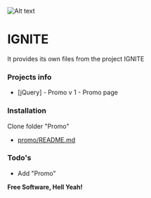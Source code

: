 ![Alt text](https://ignite.pw/favicon.ico)

# IGNITE 

It provides its own files from the project IGNITE

### Projects info
* [jQuery] - Promo v 1 - Promo page

### Installation

Clone folder "Promo"

* [promo/README.md](https://github.com/joemccann/dillinger/tree/master/plugins/dropbox/README.md)

### Todo's

 - Add "Promo"

**Free Software, Hell Yeah!**

